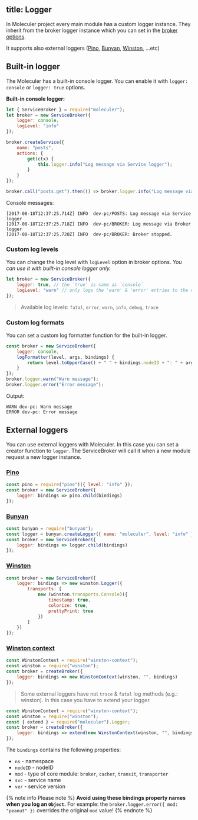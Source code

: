 title: Logger
---
In Moleculer project every main module has a custom logger instance. They inherit from the broker logger instance which you can set in the [broker options](broker.html#Broker-options).

It supports also external loggers ([Pino](http://getpino.io/), [Bunyan](https://github.com/trentm/node-bunyan), [Winston](https://github.com/winstonjs/winston), ...etc)

## Built-in logger
The Moleculer has a built-in console logger. You can enable it with `logger: console` or `logger: true` options.

**Built-in console logger:**
```js
let { ServiceBroker } = require("moleculer");
let broker = new ServiceBroker({
    logger: console,
    logLevel: "info"
});

broker.createService({
    name: "posts",
    actions: {
        get(ctx) {
            this.logger.info("Log message via Service logger");
        }
    }
});

broker.call("posts.get").then(() => broker.logger.info("Log message via Broker logger"));
```
Console messages:
```
[2017-08-18T12:37:25.714Z] INFO  dev-pc/POSTS: Log message via Service logger
[2017-08-18T12:37:25.718Z] INFO  dev-pc/BROKER: Log message via Broker logger
[2017-08-18T12:37:25.720Z] INFO  dev-pc/BROKER: Broker stopped.
```

### Custom log levels
You can change the log level with `logLevel` option in broker options. _You can use it with built-in console logger only._

```js
let broker = new ServiceBroker({
    logger: true, // the `true` is same as `console`
    logLevel: "warn" // only logs the 'warn' & 'error' entries to the console
});
```

> Available log levels: `fatal`, `error`, `warn`, `info`, `debug`, `trace`

### Custom log formats
You can set a custom log formatter function for the built-in logger.

```js
const broker = new ServiceBroker({ 
    logger: console, 
    logFormatter(level, args, bindings) {
        return level.toUpperCase() + " " + bindings.nodeID + ": " + args.join(" ");
    }
});
broker.logger.warn("Warn message");
broker.logger.error("Error message");
```
Output:
```
WARN dev-pc: Warn message
ERROR dev-pc: Error message
```

## External loggers
You can use external loggers with Moleculer. In this case you can set a creator function to `logger`. The ServiceBroker will call it when a new module request a new logger instance.

### **[Pino](http://getpino.io/)**
```js
const pino = require("pino")({ level: "info" });
const broker = new ServiceBroker({ 
    logger: bindings => pino.child(bindings)
});
```

### **[Bunyan](https://github.com/trentm/node-bunyan)**
```js
const bunyan = require("bunyan");
const logger = bunyan.createLogger({ name: "moleculer", level: "info" });
const broker = new ServiceBroker({ 
    logger: bindings => logger.child(bindings)
});
```

### **[Winston](https://github.com/winstonjs/winston)**
```js
const broker = new ServiceBroker({ 
    logger: bindings => new winston.Logger({
        transports: [
            new (winston.transports.Console)({
                timestamp: true,
                colorize: true,
                prettyPrint: true
            })
        ]
    })
});
```

### **[Winston context](https://github.com/citrix-research/node-winston-context)**
```js
const WinstonContext = require("winston-context");
const winston = require("winston");
const broker = createBroker({ 
    logger: bindings => new WinstonContext(winston, "", bindings)
});
```

> Some external loggers have not `trace` & `fatal` log methods (e.g.: winston). In this case you have to extend your logger.

```js
const WinstonContext = require("winston-context");
const winston = require("winston");
const { extend } = require("moleculer").Logger;
const broker = createBroker({ 
    logger: bindings => extend(new WinstonContext(winston, "", bindings))
});
```

The `bindings` contains the following properties:
- `ns` - namespace
- `nodeID` - nodeID
- `mod` - type of core module: `broker`, `cacher`, `transit`, `transporter`
- `svc` - service name
- `ver` - service version

{% note info Please note %}
**Avoid using these bindings property names when you log an `Object`.**
For example: the `broker.logger.error({ mod: "peanut" })` overrides the original `mod` value!
{% endnote %}
